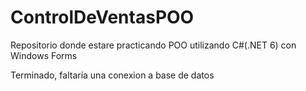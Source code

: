# ControlDeVentasPOO
Repositorio donde estare practicando POO utilizando C#(.NET 6) con Windows Forms

Terminado, faltaría una conexion a base de datos
